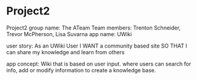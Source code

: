 # Project2
Project2
group name: The ATeam
Team members: Trenton Schneider, Trevor McPherson, Lisa Suvarna
app name: UWiki 

user story:
	As an UWiki User
	I WANT a community based site 
	SO THAT I can share my knowledge and learn from others
	
app concept:
	Wiki that is based on user input.
	where users can search for info, add or modify information
	to create a knowledge base.
	